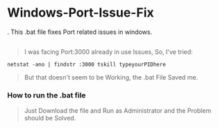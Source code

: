# Windows-Port-Issue-Fix
. This .bat file fixes Port related issues in windows.

## 
>I was facing Port:3000 already in use Issues, 
> So, I've tried:

``netstat -ano | findstr :3000
tskill typeyourPIDhere`` 

> But that doesn't seem to be Working, the .bat File Saved me.


### How to run the .bat file
> Just Download the file and Run as Administrator and the Problem should be Solved.
